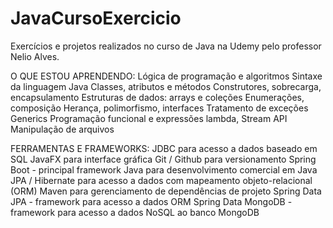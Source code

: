 # JavaCursoExercicio

Exercícios e projetos realizados no curso de Java na Udemy pelo professor Nelio Alves.

O QUE ESTOU APRENDENDO:
Lógica de programação e algoritmos
Sintaxe da linguagem Java
Classes, atributos e métodos
Construtores, sobrecarga, encapsulamento
Estruturas de dados: arrays e coleções
Enumerações, composição
Herança, polimorfismo, interfaces
Tratamento de exceções
Generics
Programação funcional e expressões lambda, Stream API
Manipulação de arquivos

FERRAMENTAS E FRAMEWORKS:
JDBC para acesso a dados baseado em SQL
JavaFX para interface gráfica
Git / Github para versionamento
Spring Boot - principal framework Java para desenvolvimento comercial em Java
JPA / Hibernate para acesso a dados com mapeamento objeto-relacional (ORM)
Maven para gerenciamento de dependências de projeto
Spring Data JPA - framework para acesso a dados ORM
Spring Data MongoDB - framework para acesso a dados NoSQL ao banco MongoDB
